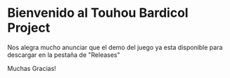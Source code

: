# Bienvenido al Touhou Bardicol Project
Nos alegra mucho anunciar que el demo del juego ya esta disponible para descargar en la pestaña de "Releases" 

Muchas Gracias!